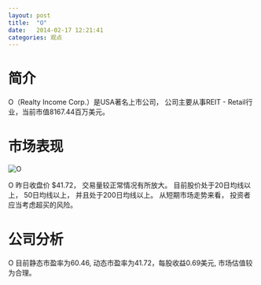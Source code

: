 ```yaml
---
layout: post
title:  "O"
date:   2014-02-17 12:21:41
categories: 观点
---
```


# 简介
O（Realty Income Corp.）是USA著名上市公司，
公司主要从事REIT - Retail行业，当前市值8167.44百万美元。

# 市场表现

![O](http://finviz.com/chart.ashx?t=O&ty=c&ta=1&p=d&s=l)

O 昨日收盘价 $41.72，
交易量较正常情况有所放大。
目前股价处于20日均线以上，
50日均线以上，
并且处于200日均线以上。
从短期市场走势来看，
投资者应当考虑超买的风险。

# 公司分析
O 目前静态市盈率为60.46, 动态市盈率为41.72，每股收益0.69美元,
市场估值较为合理。
